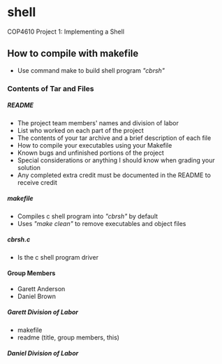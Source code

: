# shell
COP4610 Project 1: Implementing a Shell

## How to compile with makefile
- Use command make to build shell program *"cbrsh"*

### Contents of Tar and Files
##### README
- The project team members' names and division of labor
- List who worked on each part of the project
- The contents of your tar archive and a brief description of each file
- How to compile your executables using your Makefile
- Known bugs and unfinished portions of the project
- Special considerations or anything I should know when grading your solution
- Any completed extra credit must be documented in the README to receive credit
##### makefile
- Compiles c shell program into *"cbrsh"* by default
- Uses *"make clean"* to remove executables and object files
##### cbrsh.c
- Is the c shell program driver

#### Group Members
- Garett Anderson
- Daniel Brown

##### Garett Division of Labor
- makefile
- readme (title, group members, this)

##### Daniel Division of Labor

